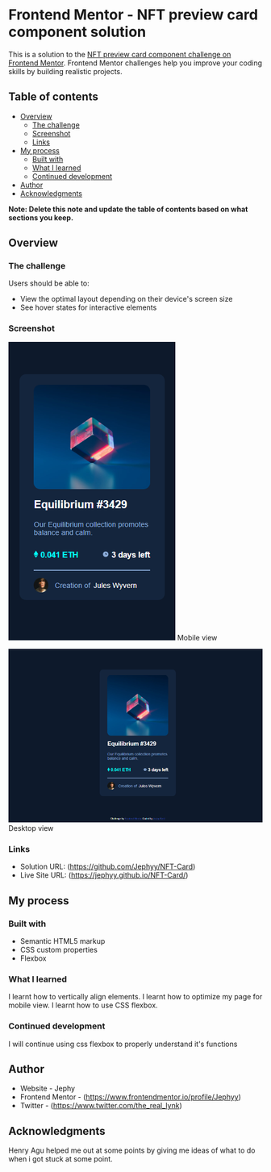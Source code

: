 # Frontend Mentor - NFT preview card component solution

This is a solution to the [NFT preview card component challenge on Frontend Mentor](https://www.frontendmentor.io/challenges/nft-preview-card-component-SbdUL_w0U). Frontend Mentor challenges help you improve your coding skills by building realistic projects. 

## Table of contents

- [Overview](#overview)
  - [The challenge](#the-challenge)
  - [Screenshot](#screenshot)
  - [Links](#links)
- [My process](#my-process)
  - [Built with](#built-with)
  - [What I learned](#what-i-learned)
  - [Continued development](#continued-development)
- [Author](#author)
- [Acknowledgments](#acknowledgments)

**Note: Delete this note and update the table of contents based on what sections you keep.**

## Overview

### The challenge

Users should be able to:

- View the optimal layout depending on their device's screen size
- See hover states for interactive elements

### Screenshot


![](images/nftcard-mobile.png)  Mobile view


![](images/nftcard-desktop.png)  Desktop view

### Links

- Solution URL: (https://github.com/Jephyy/NFT-Card)
- Live Site URL: (https://jephyy.github.io/NFT-Card/)

## My process

### Built with

- Semantic HTML5 markup
- CSS custom properties
- Flexbox


### What I learned

I learnt how to vertically align elements.
I learnt how to optimize my page for mobile view.
I learnt how to use CSS flexbox.


### Continued development

I will continue using css flexbox to properly understand it's functions

## Author

- Website - Jephy
- Frontend Mentor - (https://www.frontendmentor.io/profile/Jephyy)
- Twitter - (https://www.twitter.com/the_real_lynk)


## Acknowledgments
Henry Agu helped me out at some points by giving me ideas of what to do when i got stuck at some point.